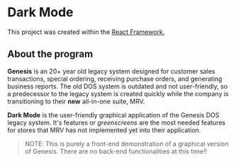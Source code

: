 # Dark Mode

This project was created within the [React Framework.](https://react.dev/)
## About the program

**Genesis** is an 20+ year old legacy system designed for customer sales transactions, special ordering, receiving purchase orders, and generating business reports. The old DOS system is outdated and not user-friendly, so a predecessor to the legacy system is created quickly while the company is transitioning to their **new** all-in-one suite, MRV.

**Dark Mode** is the user-friendly graphical application of the Genesis DOS legacy system. It's features or *greenscreens* are the most needed features for stores that MRV has not implemented yet into their application. 

> NOTE: This is purely a front-end demonstration of a graphical version of Genesis. There are no back-end functionalities at this time!!
